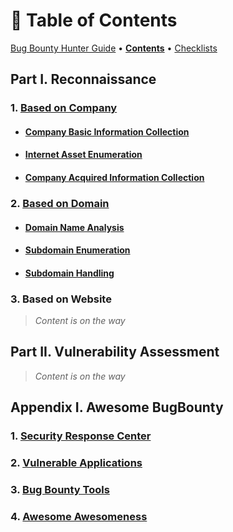 # 📃 Table of Contents

[Bug Bounty Hunter Guide](../) • [**Contents**](table-of-contents.md) • [Checklists](pentest-checklists.md)

## Part I. Reconnaissance

### 1. [Based on Company](../reconnaissance/based-on-company/)

* #### [Company Basic Information Collection](../reconnaissance/based-on-company/company-basic-information.md)
* #### [Internet Asset Enumeration](../reconnaissance/based-on-company/internet-assets-enumeration.md)
* #### [Company Acquired Information Collection](../reconnaissance/based-on-company/company-acquisition.md)

### 2. [Based on Domain](../reconnaissance/based-on-domain/)

* #### [Domain Name Analysis](../reconnaissance/based-on-domain/domain-name-analysis.md)
* #### [Subdomain Enumeration](../reconnaissance/based-on-domain/subdomain-enumeration.md)
* #### [Subdomain Handling](../reconnaissance/based-on-domain/domain-based.md)

### 3. Based on Website

> _Content is on the way_

## Part II. Vulnerability Assessment

> _Content is on the way_

## Appendix I. Awesome BugBounty

### 1. [Security Response Center](../awesome-bugbounty/security-response-center.md)

### 2. [Vulnerable Applications](../awesome-bugbounty/vulnerable-applications.md)

### 3. [Bug Bounty Tools](../awesome-bugbounty/bug-bounty-tools.md)

### 4. [Awesome Awesomeness](../awesome-bugbounty/awesome-awesomeness.md)
